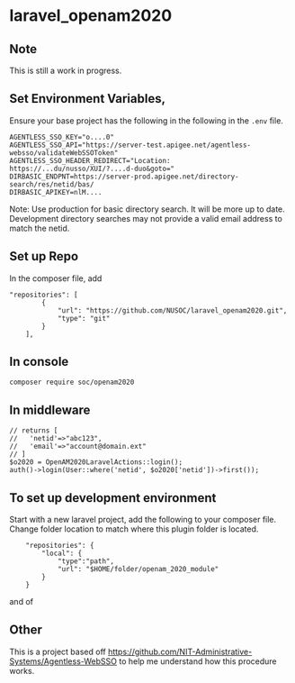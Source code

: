 # laravel_openam2020


## Note
This is still a work in progress. 

## Set Environment Variables, 
Ensure your base project has the following in the following in the `.env` file. 

```
AGENTLESS_SSO_KEY="o....0"
AGENTLESS_SSO_API="https://server-test.apigee.net/agentless-websso/validateWebSSOToken"
AGENTLESS_SSO_HEADER_REDIRECT="Location: https://...du/nusso/XUI/?....d-duo&goto="
DIRBASIC_ENDPNT=https://server-prod.apigee.net/directory-search/res/netid/bas/
DIRBASIC_APIKEY=nlM....
```
Note: Use production for basic directory search. It will be more up to date. Development 
directory searches may not provide a valid email address to match the netid. 

## Set up Repo
In the composer file, add
```
"repositories": [
        {
            "url": "https://github.com/NUSOC/laravel_openam2020.git",
            "type": "git"
        }
    ],
```

## In console
```
composer require soc/openam2020
```

## In middleware
```
// returns [
//   'netid'=>"abc123",
//   'email'=>"account@domain.ext"
// ]
$o2020 = OpenAM2020LaravelActions::login();
auth()->login(User::where('netid', $o2020['netid'])->first());

```


## To set up development environment
Start with a new laravel project, add the following to your composer file. Change folder location to match where this plugin folder is located. 

```
    "repositories": {
        "local": {
            "type":"path",
            "url": "$HOME/folder/openam_2020_module"
        }
    }
```

and of 

## Other
This is a project based off https://github.com/NIT-Administrative-Systems/Agentless-WebSSO to help me understand how this procedure works. 

